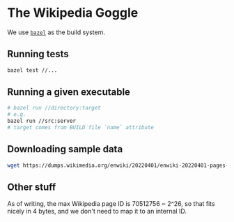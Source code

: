# The Wikipedia Goggle

We use [`bazel`](https://bazel.build) as the build system.

## Running tests

```sh
bazel test //...
```

## Running a given executable

```sh
# bazel run //directory:target
# e.g.
bazel run //src:server
# target comes from BUILD file `name` attribute
```

## Downloading sample data

```sh
wget https://dumps.wikimedia.org/enwiki/20220401/enwiki-20220401-pages-articles-multistream1.xml-p1p41242.bz2
```

## Other stuff

As of writing, the max Wikipedia page ID is 70512756 ~ 2^26, so that fits nicely in 4 bytes, and we don't need to map it to an internal ID.
